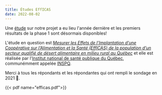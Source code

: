 ```yaml
---
title: Études EffICAS
date: 2022-08-02
---
```


Une [étude](https://www.acadiate.com//ee/jasp-communicationsaffichees/Lobby?view=std&showcase=882949696) sur notre projet a eu lieu l'année dernière et les premiers résultats de la phase 1 sont désormais disponibles!

L'étude en question est *[Mesurer les Effets de l’Implantation d’une Coopérative sur l’Alimentation et la Santé (EffICAS) de la population d’un secteur qualifié de désert alimentaire en milieu rural au Québec](https://www.inspq.qc.ca/efficas)* et elle est réalisée par l'[Institut national de
santé publique du Québec](https://www.inspq.qc.ca/efficas), communémment appelée [INSPQ](https://www.inspq.qc.ca/efficas).

Merci à tous les répondants et les répondantes qui ont rempli le sondage en 2021 🤗.

{{< pdf name="efficas.pdf">}}

